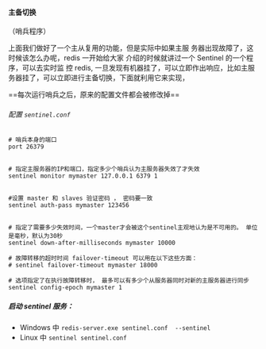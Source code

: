 #### 主备切换

（哨兵程序）

上面我们做好了一个主从复用的功能，但是实际中如果主服 务器出现故障了，这时候该怎么办呢，redis 一开始给大家 介绍的时候就讲过一个 Sentinel 的一个程序，可以去实时监 控 redis, 一旦发现有机器挂了，可以立即作出响应，比如主服务器挂了，可以立即进行主备切换，下面就利用它来实现， 

==每次运行哨兵之后，原来的配置文件都会被修改掉==

###### 配置 `sentinel.conf`

```
# 哨兵本身的端口
port 26379


# 指定主服务器的IP和端口，指定多少个哨兵认为主服务器失效了才失效
sentinel monitor mymaster 127.0.0.1 6379 1


#设置 master 和 slaves 验证密码 ， 密码要一致
sentinel auth-pass mymaster 123456


# 指定了需要多少失效时间，一个master才会被这个sentinel主观地认为是不可用的。 单位是毫秒，默认为30秒 
sentinel down-after-milliseconds mymaster 10000

# 故障转移的超时时间 failover-timeout 可以用在以下这些方面：   
# sentinel failover-timeout mymaster 18000

# 选项指定了在执行故障转移时， 最多可以有多少个从服务器同时对新的主服务器进行同步
sentinel config-epoch mymaster 1
```

##### 启动 sentinel 服务：

- Windows 中 `redis-server.exe sentinel.conf  --sentinel`
- Linux 中 `sentinel sentinel.conf`